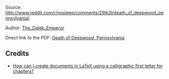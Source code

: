 Source: http://www.reddit.com/r/nosleep/comments/29lk3l/death_of_deepwood_pennsylvania/

Author: [The\_Dalek\_Emperor](http://www.reddit.com/user/The_Dalek_Emperor)

Direct link to the PDF: [Death of Deepwood, Pennsylvania](https://github.com/MartinThoma/free-books/blob/master/Reddit-nosleep/The-Dalek-Emperor/Deepwood-series/3-Death-of-Deepwood%2C-Pennsylvania/Death-of-Deepwood%2C-Pennsylvania.pdf)

## Credits

* [How can I create documents in LaTeX using a calligraphic first letter for chapters?](http://tex.stackexchange.com/q/769/5645)